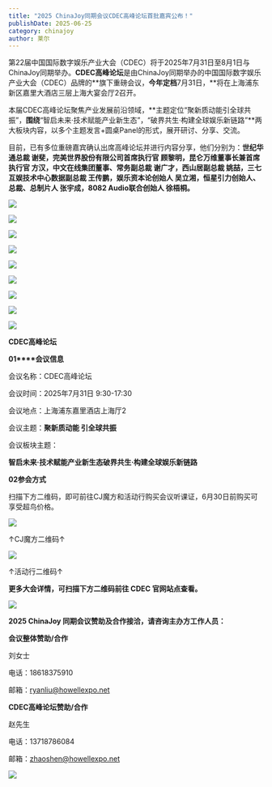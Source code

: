 ```yaml
---
title: "2025 ChinaJoy同期会议CDEC高峰论坛首批嘉宾公布！"
publishDate: 2025-06-25
category: chinajoy
author: 莱尔
---
```


第22届中国国际数字娱乐产业大会（CDEC）将于2025年7月31日至8月1日与ChinaJoy同期举办。**CDEC高峰论坛**是由ChinaJoy同期举办的中国国际数字娱乐产业大会（CDEC）品牌的**旗下重磅会议，**今年定档**7月31日，**将在上海浦东新区嘉里大酒店三层上海大宴会厅2召开。

本届CDEC高峰论坛聚焦产业发展前沿领域，**主题定位“聚新质动能引全球共振”，**围绕**“智启未来·技术赋能产业新生态”，“破界共生·构建全球娱乐新链路”**两大板块内容，以多个主题发言+圆桌Panel的形式，展开研讨、分享、交流。

目前，已有多位重磅嘉宾确认出席高峰论坛并进行内容分享，他们分别为：**世纪华通总裁 谢斐，完美世界股份有限公司首席执行官 顾黎明，昆仑万维董事长兼首席执行官 方汉，中文在线集团董事、常务副总裁 谢广才，西山居副总裁 姚喆，三七互娱技术中心数据副总裁 王传鹏，娱乐资本论创始人 吴立湘，恒星引力创始人、总裁、总制片人 张宇成，8082 Audio联合创始人 徐梧桐。**

![](https://ec-net-1251389766.cos.ap-shanghai.myqcloud.com/wp-content/uploads/2025/06/20250625232247152-636x1024.png)

![](https://ec-net-1251389766.cos.ap-shanghai.myqcloud.com/wp-content/uploads/2025/06/20250625232249640-636x1024.png)

![](https://ec-net-1251389766.cos.ap-shanghai.myqcloud.com/wp-content/uploads/2025/06/20250625232245706-636x1024.png)

![](https://ec-net-1251389766.cos.ap-shanghai.myqcloud.com/wp-content/uploads/2025/06/20250625232259631-636x1024.png)

![](https://ec-net-1251389766.cos.ap-shanghai.myqcloud.com/wp-content/uploads/2025/06/20250625232251120-636x1024.png)

![](https://ec-net-1251389766.cos.ap-shanghai.myqcloud.com/wp-content/uploads/2025/06/20250625232253712-636x1024.png)

![](https://ec-net-1251389766.cos.ap-shanghai.myqcloud.com/wp-content/uploads/2025/06/20250625232302595-636x1024.png)

![](https://ec-net-1251389766.cos.ap-shanghai.myqcloud.com/wp-content/uploads/2025/06/20250625232255368-556x1024.jpg)

![](https://ec-net-1251389766.cos.ap-shanghai.myqcloud.com/wp-content/uploads/2025/06/20250625232256194-636x1024.png)

**CDEC高峰论坛**  
  
**01****会议信息**

会议名称：CDEC高峰论坛

会议时间：2025年7月31日 9:30-17:30

会议地点：上海浦东嘉里酒店上海厅2

会议主题：**聚新质动能 引全球共振**

会议板块主题：

**智启未来·技术赋能产业新生态破界共生·构建全球娱乐新链路**

**02参会方式**

扫描下方二维码，即可前往CJ魔方和活动行购买会议听课证，6月30日前购买可享受超鸟价格。

![](https://ec-net-1251389766.cos.ap-shanghai.myqcloud.com/wp-content/uploads/2025/06/20250625232258760.jpg)

↑CJ魔方二维码↑

![](https://ec-net-1251389766.cos.ap-shanghai.myqcloud.com/wp-content/uploads/2025/06/20250625232304973.jpeg)

↑活动行二维码↑

**更多大会详情，可扫描下方二维码前往 CDEC 官网站点查看。**

![](https://ec-net-1251389766.cos.ap-shanghai.myqcloud.com/wp-content/uploads/2025/06/20250625232305157.jpeg)

**2025 ChinaJoy 同期会议赞助及合作接洽，请咨询主办方工作人员：**

**会议整体赞助/合作**

刘女士

电话：18618375910

邮箱：ryanliu@howellexpo.net

**CDEC高峰论坛赞助/合作**

赵先生

电话：13718786084

邮箱：[zhaoshen@howellexpo.net](mailto:zhaoshen@howellexpo.net)

![](https://ec-net-1251389766.cos.ap-shanghai.myqcloud.com/wp-content/uploads/2025/06/20250625232301264.png)
